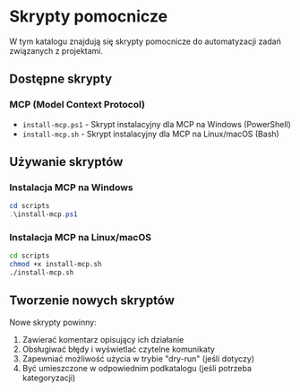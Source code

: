 # Skrypty pomocnicze

W tym katalogu znajdują się skrypty pomocnicze do automatyzacji zadań związanych z projektami.

## Dostępne skrypty

### MCP (Model Context Protocol)

- `install-mcp.ps1` - Skrypt instalacyjny dla MCP na Windows (PowerShell)
- `install-mcp.sh` - Skrypt instalacyjny dla MCP na Linux/macOS (Bash)

## Używanie skryptów

### Instalacja MCP na Windows

```powershell
cd scripts
.\install-mcp.ps1
```

### Instalacja MCP na Linux/macOS

```bash
cd scripts
chmod +x install-mcp.sh
./install-mcp.sh
```

## Tworzenie nowych skryptów

Nowe skrypty powinny:
1. Zawierać komentarz opisujący ich działanie
2. Obsługiwać błędy i wyświetlać czytelne komunikaty
3. Zapewniać możliwość użycia w trybie "dry-run" (jeśli dotyczy)
4. Być umieszczone w odpowiednim podkatalogu (jeśli potrzeba kategoryzacji)
